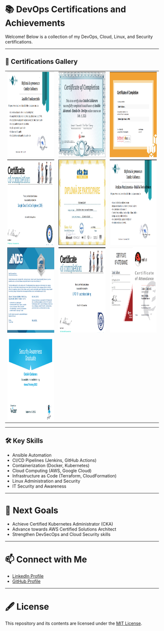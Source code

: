 # 📚 DevOps Certifications and Achievements

Welcome! Below is a collection of my DevOps, Cloud, Linux, and Security certifications.

---

## 🏅 Certifications Gallery

<table align="center">
<tr>
<td><img src="Anisible-Fundamentals.png" width="400px" height="280px" alt="Ansible Fundamentals Certificate"/></td>
<td><img src="Ansible-Advanced.png" width="400px" height="280px" alt="Ansible Advanced Certificate"/></td>
<td><img src="DevOps-AwS.png" width="400px" height="280px" alt="Systems Operations on AWS Certificate"/></td>
</tr>
<tr>
<td><img src="Gogole-Cloud.png" width="400px" height="280px" alt="Google Cloud DevOps Certificate"/></td>
<td><img src="docker jenkins kubernetes fundamentals.png" width="400px" height="280px" alt="Docker Jenkins Kubernetes Fundamentals"/></td>
<td><img src="Jenkins-Fundamentals.png" width="400px" height="280px" alt="Jenkins Fundamentals Certificate"/></td>
</tr>
<tr>
<td><img src="Linux-Avansat.png" width="400px" height="280px" alt="Linux Essentials Certificate"/></td>
<td><img src="Linux-LPIC1.png" width="400px" height="280px" alt="LPIC1 Customized Training Certificate"/></td>
<td><img src="RedHat-Linux.png" width="400px" height="280px" alt="Red Hat Linux Certificate"/></td>
</tr>
<tr>
<td><img src="Security.png" width="400px" height="280px" alt="Security Awareness Certificate"/></td>
</tr>
</table>

---

## 🛠️ Key Skills

- Ansible Automation
- CI/CD Pipelines (Jenkins, GitHub Actions)
- Containerization (Docker, Kubernetes)
- Cloud Computing (AWS, Google Cloud)
- Infrastructure as Code (Terraform, CloudFormation)
- Linux Administration and Security
- IT Security and Awareness

---

# 🚀 Next Goals

- Achieve Certified Kubernetes Administrator (CKA)
- Advance towards AWS Certified Solutions Architect
- Strengthen DevSecOps and Cloud Security skills

---

# 📫 Connect with Me

- [LinkedIn Profile](https://linkedin.com/in/yourprofile)
- [GitHub Profile](https://github.com/yourgithubusername)

---

# 🖋️ License

This repository and its contents are licensed under the [MIT License](LICENSE).

